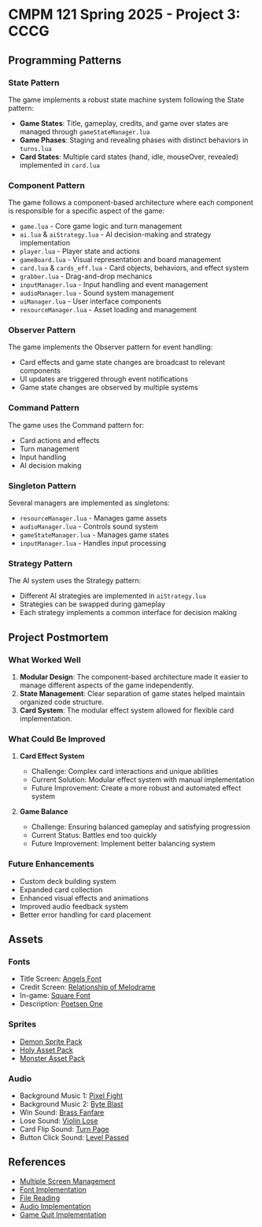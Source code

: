 # CMPM 121 Spring 2025 - Project 3: CCCG

## Programming Patterns

### State Pattern
The game implements a robust state machine system following the State pattern:
- **Game States**: Title, gameplay, credits, and game over states are managed through `gameStateManager.lua`
- **Game Phases**: Staging and revealing phases with distinct behaviors in `turns.lua`
- **Card States**: Multiple card states (hand, idle, mouseOver, revealed) implemented in `card.lua`

### Component Pattern
The game follows a component-based architecture where each component is responsible for a specific aspect of the game:
- `game.lua` - Core game logic and turn management
- `ai.lua` & `aiStrategy.lua` - AI decision-making and strategy implementation
- `player.lua` - Player state and actions
- `gameBoard.lua` - Visual representation and board management
- `card.lua` & `cards_eff.lua` - Card objects, behaviors, and effect system
- `grabber.lua` - Drag-and-drop mechanics
- `inputManager.lua` - Input handling and event management
- `audioManager.lua` - Sound system management
- `uiManager.lua` - User interface components
- `resourceManager.lua` - Asset loading and management

### Observer Pattern
The game implements the Observer pattern for event handling:
- Card effects and game state changes are broadcast to relevant components
- UI updates are triggered through event notifications
- Game state changes are observed by multiple systems

### Command Pattern
The game uses the Command pattern for:
- Card actions and effects
- Turn management
- Input handling
- AI decision making

### Singleton Pattern
Several managers are implemented as singletons:
- `resourceManager.lua` - Manages game assets
- `audioManager.lua` - Controls sound system
- `gameStateManager.lua` - Manages game states
- `inputManager.lua` - Handles input processing

### Strategy Pattern
The AI system uses the Strategy pattern:
- Different AI strategies are implemented in `aiStrategy.lua`
- Strategies can be swapped during gameplay
- Each strategy implements a common interface for decision making

## Project Postmortem

### What Worked Well
1. **Modular Design**: The component-based architecture made it easier to manage different aspects of the game independently.
2. **State Management**: Clear separation of game states helped maintain organized code structure.
3. **Card System**: The modular effect system allowed for flexible card implementation.

### What Could Be Improved
1. **Card Effect System**
   - Challenge: Complex card interactions and unique abilities
   - Current Solution: Modular effect system with manual implementation
   - Future Improvement: Create a more robust and automated effect system

2. **Game Balance**
   - Challenge: Ensuring balanced gameplay and satisfying progression
   - Current Status: Battles end too quickly
   - Future Improvement: Implement better balancing system

### Future Enhancements
- Custom deck building system
- Expanded card collection
- Enhanced visual effects and animations
- Improved audio feedback system
- Better error handling for card placement

## Assets

### Fonts
- Title Screen: [Angels Font](https://www.dafont.com/angels.font)
- Credit Screen: [Relationship of Melodrame](https://www.dafont.com/relationship-of-melodrame.font)
- In-game: [Square Font](https://www.dafont.com/squarefont.font)
- Description: [Poetsen One](https://www.dafont.com/poetsen-one.font)

### Sprites
- [Demon Sprite Pack](https://deepdivegamestudio.itch.io/demon-sprite-pack)
- [Holy Asset Pack](https://deepdivegamestudio.itch.io/holyassetpack)
- [Monster Asset Pack](https://deepdivegamestudio.itch.io/monsterassetpack)

### Audio
- Background Music 1: [Pixel Fight](https://pixabay.com/music/video-games-pixel-fight-8-bit-arcade-music-background-music-for-video-208775/)
- Background Music 2: [Byte Blast](https://pixabay.com/music/video-games-byte-blast-8-bit-arcade-music-background-music-for-video-208780/)
- Win Sound: [Brass Fanfare](https://pixabay.com/sound-effects/brass-fanfare-with-timpani-and-winchimes-reverberated-146260/)
- Lose Sound: [Violin Lose](https://pixabay.com/sound-effects/violin-lose-4-185125/)
- Card Flip Sound: [Turn Page](https://pixabay.com/sound-effects/turnpage-99756/)
- Button Click Sound: [Level Passed](https://pixabay.com/sound-effects/level-passed-142971/)

## References
- [Multiple Screen Management](https://love2d.org/forums/viewtopic.php?t=93629)
- [Font Implementation](https://love2d.org/wiki/Tutorial:Fonts_and_Text)
- [File Reading](https://stackoverflow.com/questions/11201262/how-to-read-data-from-a-file-in-lua)
- [Audio Implementation](https://love2d.org/wiki/Tutorial:Audio)
- [Game Quit Implementation](https://love2d.org/forums/viewtopic.php?t=78482)